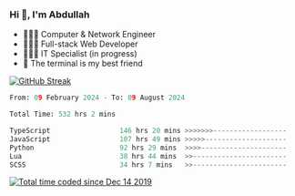 <h3>Hi 👋, I'm Abdullah</h3>

- 👷🏼‍♂️ Computer & Network Engineer
- 👨🏻‍💻 Full-stack Web Developer
- 👨🏻‍💻 IT Specialist (in progress)
- 🖤 The terminal is my best friend

[![GitHub Streak](https://streak-stats.demolab.com?user=al3bad&theme=transparent&date_format=j%20M%5B%20Y%5D)](https://git.io/streak-stats)

<!--START_SECTION:waka-->

```python
From: 09 February 2024 - To: 09 August 2024

Total Time: 532 hrs 2 mins

TypeScript                 146 hrs 20 mins >>>>>>>------------------   27.35 %
JavaScript                 107 hrs 49 mins >>>>>--------------------   20.15 %
Python                     92 hrs 29 mins  >>>>---------------------   17.29 %
Lua                        38 hrs 44 mins  >>-----------------------   07.24 %
SCSS                       34 hrs 7 mins   >>-----------------------   06.38 %
```

<!--END_SECTION:waka-->

<p>
  <a href="https://wakatime.com/@ce2a2aac-0d6b-4d65-b864-8a4bcaf12967"><img src="https://wakatime.com/badge/user/ce2a2aac-0d6b-4d65-b864-8a4bcaf12967.svg" alt="Total time coded since Dec 14 2019" /></a>
</p>
